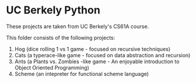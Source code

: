# UC Berkely Python 

These projects are taken from UC Berkely's CS61A course.

This folder consists of the following projects:
1. Hog (dice rolling 1 vs 1 game - focused on recursive techniques)
2. Cats (a typerace-like game - focused on data abstraction and recursion)
3. Ants (a Plants vs. Zombies -like game - An enjoyable introduction to Object Oriented Programming)
4. Scheme (an intepreter for functional scheme language)

